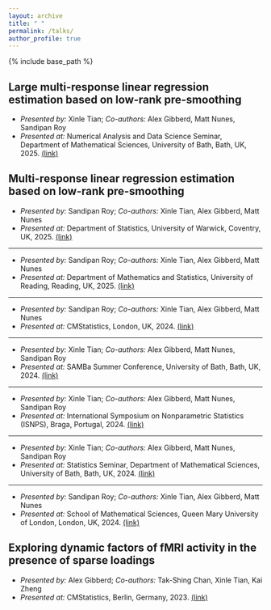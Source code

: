 ```yaml
---
layout: archive
title: " "
permalink: /talks/
author_profile: true
---
```


{% include base_path %}

## Large multi-response linear regression estimation based on low-rank pre-smoothing
* *Presented by:* Xinle Tian; *Co-authors:* Alex Gibberd, Matt Nunes, Sandipan Roy
* *Presented at:* Numerical Analysis and Data Science Seminar, Department of Mathematical Sciences, University of Bath, Bath, UK, 2025. [(link)](https://bath-numerical-analysis.github.io/events/current_seminars.html)

  
## Multi-response linear regression estimation based on low-rank pre-smoothing

* *Presented by:* Sandipan Roy; *Co-authors:* Xinle Tian, Alex Gibberd, Matt Nunes
* *Presented at:* Department of Statistics, University of Warwick, Coventry, UK, 2025. [(link)](https://warwick.ac.uk/fac/sci/statistics/news/upcoming-seminars/statisticallearning/)
  
----

* *Presented by:* Sandipan Roy; *Co-authors:* Xinle Tian, Alex Gibberd, Matt Nunes
* *Presented at:* Department of Mathematics and Statistics, University of Reading, Reading, UK, 2025. [(link)](https://www.reading.ac.uk/maths-and-stats/seminars-and-events/seminars%20and%20colloquia)
  
----

* *Presented by:* Sandipan Roy; *Co-authors:* Xinle Tian, Alex Gibberd, Matt Nunes
* *Presented at:* CMStatistics, London, UK, 2024. [(link)](https://www.cmstatistics.org/CFECMStatistics2024/index.php)
  
----

* *Presented by:* Xinle Tian; *Co-authors:* Alex Gibberd, Matt Nunes, Sandipan Roy
* *Presented at:* SAMBa Summer Conference, University of Bath, Bath, UK, 2024. [(link)](https://people.bath.ac.uk/cb2605/SAMBaConf.html)
  
----

* *Presented by:* Xinle Tian; *Co-authors:* Alex Gibberd, Matt Nunes, Sandipan Roy
* *Presented at:* International Symposium on Nonparametric Statistics (ISNPS), Braga, Portugal, 2024. [(link)](https://w3.math.uminho.pt/ISNPS2024/)
  
----

* *Presented by:* Xinle Tian; *Co-authors:* Alex Gibberd, Matt Nunes, Sandipan Roy
* *Presented at:* Statistics Seminar, Department of Mathematical Sciences, University of Bath, Bath, UK, 2024. [(link)](https://people.bath.ac.uk/cr777/seminar.html)
  
----

* *Presented by:* Sandipan Roy; *Co-authors:* Xinle Tian, Alex Gibberd, Matt Nunes
* *Presented at:* School of Mathematical Sciences, Queen Mary University of London, London, UK, 2024. [(link)](https://www.qmul.ac.uk/maths/research/seminars/statistics-and-data-science-seminar/)

  
## Exploring dynamic factors of fMRI activity in the presence of sparse loadings
* *Presented by:* Alex Gibberd; *Co-authors:* Tak-Shing Chan, Xinle Tian, Kai Zheng
* *Presented at:* CMStatistics, Berlin, Germany, 2023. [(link)](https://www.cmstatistics.org/CMStatistics2023/programme.php)

